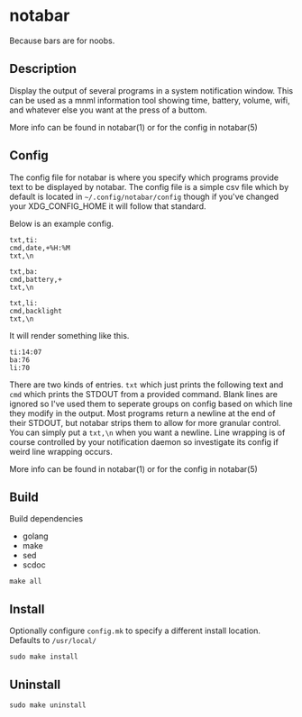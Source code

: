 # notabar

Because bars are for noobs.

## Description

Display the output of several programs in a system notification window. This
can be used as a mnml information tool showing time, battery, volume, wifi, and
whatever else you want at the press of a buttom.

More info can be found in notabar(1) or for the config in notabar(5)

## Config

The config file for notabar is where you specify which programs provide text to
be displayed by notabar. The config file is a simple csv file which by default
is located in `~/.config/notabar/config` though if you've changed your
XDG_CONFIG_HOME it will follow that standard.

Below is an example config.

```
txt,ti:
cmd,date,+%H:%M
txt,\n

txt,ba:
cmd,battery,+
txt,\n

txt,li:
cmd,backlight
txt,\n
```

It will render something like this.

```
ti:14:07
ba:76
li:70
```

There are two kinds of entries. `txt` which just prints the following text and
`cmd` which prints the STDOUT from a provided command. Blank lines are ignored
so I've used them to seperate groups on config based on which line they modify
in the output. Most programs return a newline at the end of their STDOUT, but
notabar strips them to allow for more granular control. You can simply put a
`txt,\n` when you want a newline. Line wrapping is of course controlled by your
notification daemon so investigate its config if weird line wrapping occurs.

More info can be found in notabar(1) or for the config in notabar(5)

## Build

Build dependencies  

 * golang
 * make
 * sed
 * scdoc

`make all`

## Install

Optionally configure `config.mk` to specify a different install location.  
Defaults to `/usr/local/`

`sudo make install`

## Uninstall

`sudo make uninstall`

